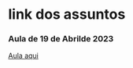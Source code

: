 # link dos assuntos

### Aula de 19 de Abrilde 2023

[Aula aqui](https://cultured-veil-1e2.notion.site/Aula-007-0c100f02172644be933420a878d13439)
